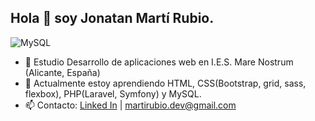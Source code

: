 ## Hola 👋 soy Jonatan Martí Rubio.

<!--**jonatanmartirubio/jonatanmartirubio** is a ✨ _special_ ✨ repository because its `README.md` (this file) appears on your GitHub profile.-->
![MySQL](https://raw.githubusercontent.com/jonatanmartirubio/master/Mysql-logo.png)
- 🔭 Estudio Desarrollo de aplicaciones web en I.E.S. Mare Nostrum (Alicante, España)
- 🌱 Actualmente estoy aprendiendo HTML, CSS(Bootstrap, grid, sass, flexbox), PHP(Laravel, Symfony) y MySQL.
- 📫 Contacto: [Linked In](https://linkedin.com/in/jonatan-marti-rubio) | martirubio.dev@gmail.com
